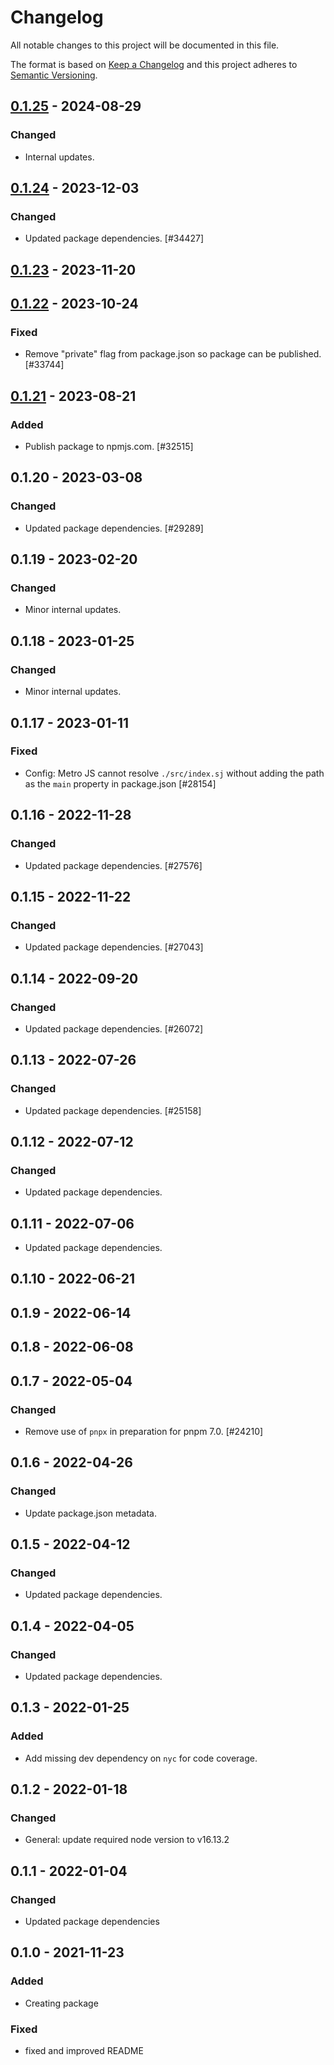 # Changelog

All notable changes to this project will be documented in this file.

The format is based on [Keep a Changelog](https://keepachangelog.com/en/1.0.0/)
and this project adheres to [Semantic Versioning](https://semver.org/spec/v2.0.0.html).

## [0.1.25] - 2024-08-29
### Changed
- Internal updates.

## [0.1.24] - 2023-12-03
### Changed
- Updated package dependencies. [#34427]

## [0.1.23] - 2023-11-20

## [0.1.22] - 2023-10-24
### Fixed
- Remove "private" flag from package.json so package can be published. [#33744]

## [0.1.21] - 2023-08-21
### Added
- Publish package to npmjs.com. [#32515]

## 0.1.20 - 2023-03-08
### Changed
- Updated package dependencies. [#29289]

## 0.1.19 - 2023-02-20
### Changed
- Minor internal updates.

## 0.1.18 - 2023-01-25
### Changed
- Minor internal updates.

## 0.1.17 - 2023-01-11
### Fixed
- Config: Metro JS cannot resolve `./src/index.sj` without adding the path as the `main` property in package.json [#28154]

## 0.1.16 - 2022-11-28
### Changed
- Updated package dependencies. [#27576]

## 0.1.15 - 2022-11-22
### Changed
- Updated package dependencies. [#27043]

## 0.1.14 - 2022-09-20
### Changed
- Updated package dependencies. [#26072]

## 0.1.13 - 2022-07-26
### Changed
- Updated package dependencies. [#25158]

## 0.1.12 - 2022-07-12
### Changed
- Updated package dependencies.

## 0.1.11 - 2022-07-06

- Updated package dependencies.

## 0.1.10 - 2022-06-21

## 0.1.9 - 2022-06-14

## 0.1.8 - 2022-06-08

## 0.1.7 - 2022-05-04
### Changed
- Remove use of `pnpx` in preparation for pnpm 7.0. [#24210]

## 0.1.6 - 2022-04-26
### Changed
- Update package.json metadata.

## 0.1.5 - 2022-04-12
### Changed
- Updated package dependencies.

## 0.1.4 - 2022-04-05
### Changed
- Updated package dependencies.

## 0.1.3 - 2022-01-25
### Added
- Add missing dev dependency on `nyc` for code coverage.

## 0.1.2 - 2022-01-18
### Changed
- General: update required node version to v16.13.2

## 0.1.1 - 2022-01-04
### Changed
- Updated package dependencies

## 0.1.0 - 2021-11-23
### Added
- Creating package

### Fixed
- fixed and improved README

[0.1.25]: https://github.com/Automattic/jetpack-config-js/compare/v0.1.24...v0.1.25
[0.1.24]: https://github.com/Automattic/jetpack-config-js/compare/v0.1.23...v0.1.24
[0.1.23]: https://github.com/Automattic/jetpack-config-js/compare/v0.1.22...v0.1.23
[0.1.22]: https://github.com/Automattic/jetpack-config-js/compare/v0.1.21...v0.1.22
[0.1.21]: https://github.com/Automattic/jetpack-config-js/compare/v0.1.20...v0.1.21
